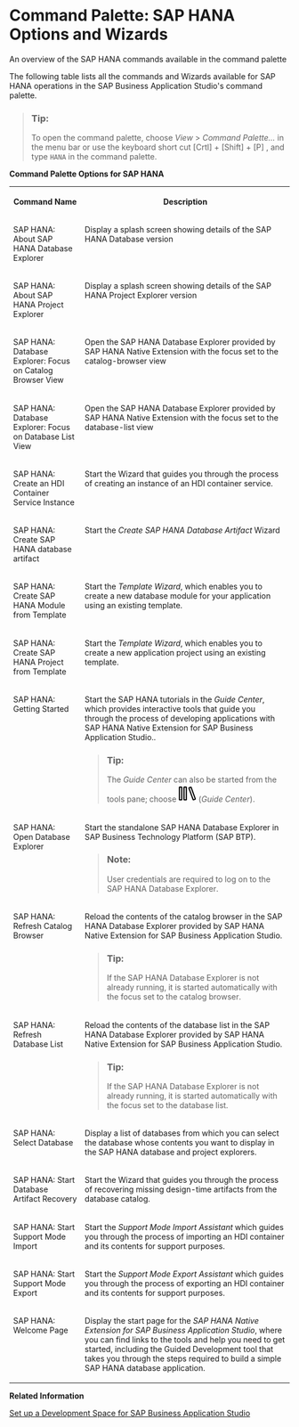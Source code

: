 <!-- loio0f88058d32464a20811d37683bc38399 -->

# Command Palette: SAP HANA Options and Wizards

An overview of the SAP HANA commands available in the command palette



The following table lists all the commands and Wizards available for SAP HANA operations in the SAP Business Application Studio's command palette.

> ### Tip:  
> To open the command palette, choose *View* \> *Command Palette...* in the menu bar or use the keyboard short cut [Crtl\] + [Shift\] + [P\] , and type `HANA` in the command palette.

**Command Palette Options for SAP HANA**


<table>
<tr>
<th valign="top">

Command Name

</th>
<th valign="top">

Description

</th>
</tr>
<tr>
<td valign="top">

SAP HANA: About SAP HANA Database Explorer

</td>
<td valign="top">

Display a splash screen showing details of the SAP HANA Database version

</td>
</tr>
<tr>
<td valign="top">

SAP HANA: About SAP HANA Project Explorer

</td>
<td valign="top">

Display a splash screen showing details of the SAP HANA Project Explorer version

</td>
</tr>
<tr>
<td valign="top">

SAP HANA: Database Explorer: Focus on Catalog Browser View

</td>
<td valign="top">

Open the SAP HANA Database Explorer provided by SAP HANA Native Extension with the focus set to the catalog-browser view

</td>
</tr>
<tr>
<td valign="top">

SAP HANA: Database Explorer: Focus on Database List View

</td>
<td valign="top">

Open the SAP HANA Database Explorer provided by SAP HANA Native Extension with the focus set to the database-list view

</td>
</tr>
<tr>
<td valign="top">

SAP HANA: Create an HDI Container Service Instance

</td>
<td valign="top">

Start the Wizard that guides you through the process of creating an instance of an HDI container service.

</td>
</tr>
<tr>
<td valign="top">

SAP HANA: Create SAP HANA database artifact

</td>
<td valign="top">

Start the *Create SAP HANA Database Artifact* Wizard

</td>
</tr>
<tr>
<td valign="top">

SAP HANA: Create SAP HANA Module from Template

</td>
<td valign="top">

Start the *Template Wizard*, which enables you to create a new database module for your application using an existing template.

</td>
</tr>
<tr>
<td valign="top">

SAP HANA: Create SAP HANA Project from Template

</td>
<td valign="top">

Start the *Template Wizard*, which enables you to create a new application project using an existing template.

</td>
</tr>
<tr>
<td valign="top">

SAP HANA: Getting Started

</td>
<td valign="top">

Start the SAP HANA tutorials in the *Guide Center*, which provides interactive tools that guide you through the process of developing applications with SAP HANA Native Extension for SAP Business Application Studio..

> ### Tip:  
> The *Guide Center* can also be started from the tools pane; choose ![](images/BAS_icon_GuidedDevCenter_b7736b4.svg) \(*Guide Center*\).



</td>
</tr>
<tr>
<td valign="top">

SAP HANA: Open Database Explorer

</td>
<td valign="top">

Start the standalone SAP HANA Database Explorer in SAP Business Technology Platform \(SAP BTP\).

> ### Note:  
> User credentials are required to log on to the SAP HANA Database Explorer.



</td>
</tr>
<tr>
<td valign="top">

SAP HANA: Refresh Catalog Browser

</td>
<td valign="top">

Reload the contents of the catalog browser in the SAP HANA Database Explorer provided by SAP HANA Native Extension for SAP Business Application Studio.

> ### Tip:  
> If the SAP HANA Database Explorer is not already running, it is started automatically with the focus set to the catalog browser.



</td>
</tr>
<tr>
<td valign="top">

SAP HANA: Refresh Database List

</td>
<td valign="top">

Reload the contents of the database list in the SAP HANA Database Explorer provided by SAP HANA Native Extension for SAP Business Application Studio.

> ### Tip:  
> If the SAP HANA Database Explorer is not already running, it is started automatically with the focus set to the database list.



</td>
</tr>
<tr>
<td valign="top">

SAP HANA: Select Database

</td>
<td valign="top">

Display a list of databases from which you can select the database whose contents you want to display in the SAP HANA database and project explorers.

</td>
</tr>
<tr>
<td valign="top">

SAP HANA: Start Database Artifact Recovery

</td>
<td valign="top">

Start the Wizard that guides you through the process of recovering missing design-time artifacts from the database catalog.

</td>
</tr>
<tr>
<td valign="top">

SAP HANA: Start Support Mode Import

</td>
<td valign="top">

Start the *Support Mode Import Assistant* which guides you through the process of importing an HDI container and its contents for support purposes.

</td>
</tr>
<tr>
<td valign="top">

SAP HANA: Start Support Mode Export

</td>
<td valign="top">

Start the *Support Mode Export Assistant* which guides you through the process of exporting an HDI container and its contents for support purposes.

</td>
</tr>
<tr>
<td valign="top">

SAP HANA: Welcome Page

</td>
<td valign="top">

Display the start page for the *SAP HANA Native Extension for SAP Business Application Studio*, where you can find links to the tools and help you need to get started, including the Guided Development tool that takes you through the steps required to build a simple SAP HANA database application.

</td>
</tr>
</table>

**Related Information**  


[Set up a Development Space for SAP Business Application Studio](set-up-a-development-space-for-sap-business-application-studio-6697174.md "Create a development space that includes tools that enable application development.")

